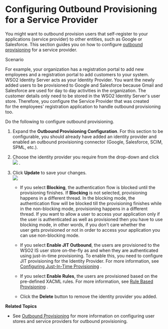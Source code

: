 # Configuring Outbound Provisioning for a Service Provider

You might want to outbound provision users that self-register to your
applications (service provider) to other entities, such as Google or
Salesforce. This section guides you on how to configure [outbound
provisioning](_Outbound_Provisioning_) for a service provider.

Scenario

For example, your organization has a registration portal to add new
employees and a registration portal to add customers to your system.
WSO2 Identity Server acts as your Identity Provider. You want the newly
added users to be provisioned to Google and Salesforce because Gmail and
Salesforce are used for day to day activities in the organization. The
customer details only need to be stored in the WSO2 Identity Server's
user store. Therefore, you configure the Service Provider that was
created for the employees' registration application to handle outbound
provisioning too.

Do the following to configure outbound provisioning.

1.  Expand the **Outbound Provisioning Configuration**. For this
    section to be configurable, you should already have added an
    identity provider and enabled an outbound provisioning connector
    (Google, Salesforce, SCIM, SPML, etc.).
2.  Choose the identity provider you require from the drop-down
    and click  
    ![]( ../../assets/img/103329864/103329866.png)  .

3.  Click **Update** to save your changes.  
    ![]( ../../assets/img/103329864/103329865.png) 

    -   If you select **Blocking**, the authentication flow is blocked
        until the provisioning finishes. If **Blocking** is not
        selected, provisioning happens in a different thread. In the
        blocking mode, the authentication flow will be blocked till the
        provisioning finishes while in the non-blocking mode,
        provisioning happens in a different thread. If you want to allow
        a user to access your application only if the user is
        authenticated as well as provisioned then you have to use
        blocking mode, in other words, if you don't care whether the
        user gets provisioned or not in order to access your application
        you can use non-blocking mode.

    -   If you select **Enable JIT Outbound**, the users are
        provisioned to the WSO2 IS user store on-the-fly as and when
        they are authenticated using just-in-time provisioning. To
        enable this, you need to configure JIT provisioning for the
        Identity Provider. For more information, see [Configuring
        Just-In-Time
        Provisioning](https://docs.wso2.com/display/IS530/Configuring+Just-In-Time+Provisioning+for+an+Identity+Provider)
        .
    -   If you select **Enable Rules**, the users are provisioned based
        on the pre-defined XACML rules. For more information, see [Rule
        Based
        Provisioning](https://docs.wso2.com/display/IS530/Rule+Based+Provisioning)
        .
    -   Click the **Delete** button to remove the identity provider you
        added.

**Related Topics**

-   See [Outbound Provisioning](_Outbound_Provisioning_) for more
    information on configuring user stores and service providers for
    outbound provisioning.
